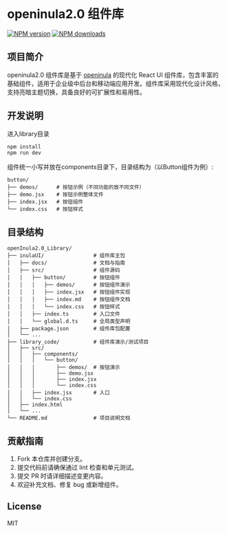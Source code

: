 # openinula2.0 组件库

[![NPM version](https://img.shields.io/npm/v/inulaUI.svg?style=flat)](https://npmjs.org/package/inulaUI)
[![NPM downloads](http://img.shields.io/npm/dm/inulaUI.svg?style=flat)](https://npmjs.org/package/inulaUI)

## 项目简介
openinula2.0 组件库是基于 [openinula](https://github.com/openinula/openinula) 的现代化 React UI 组件库，包含丰富的基础组件，适用于企业级中后台和移动端应用开发。组件库采用现代化设计风格，支持亮暗主题切换，具备良好的可扩展性和易用性。

## 开发说明
进入library目录
```bash
npm install
npm run dev
```
组件统一小写并放在components目录下，目录结构为（以Button组件为例）:

```
button/
├── demos/      # 按钮示例（不同功能的放不同文件）
├── demo.jsx    # 按钮示例整体文件
├── index.jsx   # 按钮组件
└── index.css   # 按钮样式
```


## 目录结构

```
openInula2.0_Library/
├── inulaUI/                # 组件库主包
│   ├── docs/               # 文档与指南
│   ├── src/                # 组件源码
│   │   ├── button/         # 按钮组件
│   │   │   ├── demos/      # 按钮组件演示
│   │   │   ├── index.jsx   # 按钮组件实现
│   │   │   ├── index.md    # 按钮组件文档
│   │   │   └── index.css   # 按钮样式
│   │   ├── index.ts        # 入口文件
│   │   └── global.d.ts     # 全局类型声明
│   ├── package.json        # 组件库包配置
│   └── ...
├── library_code/           # 组件库演示/测试项目
│   ├── src/
│   │   ├── components/
│   │   │   └── button/
│   │   │       ├── demos/  # 按钮演示
│   │   │       ├── demo.jsx
│   │   │       ├── index.jsx
│   │   │       └── index.css
│   │   ├── index.jsx       # 入口
│   │   └── index.css
│   ├── index.html
│   └── ...
└── README.md               # 项目说明文档
```

## 贡献指南
1. Fork 本仓库并创建分支。
2. 提交代码前请确保通过 lint 检查和单元测试。
3. 提交 PR 时请详细描述变更内容。
4. 欢迎补充文档、修复 bug 或新增组件。


## License
MIT
